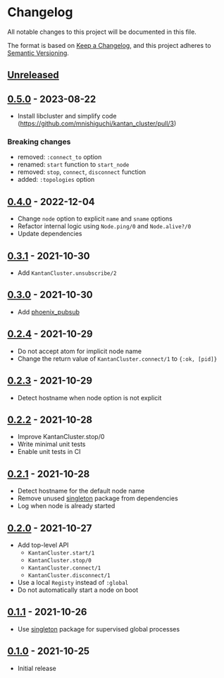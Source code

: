 # Changelog

All notable changes to this project will be documented in this file.

The format is based on [Keep a Changelog](https://keepachangelog.com/en/1.0.0/),
and this project adheres to [Semantic Versioning](https://semver.org/spec/v2.0.0.html).

## [Unreleased]

## [0.5.0] - 2023-08-22

- Install libcluster and simplify code (https://github.com/mnishiguchi/kantan_cluster/pull/3)

### Breaking changes
- removed: `:connect_to` option
- renamed: `start` function to `start_node`
- removed: `stop`, `connect`, `disconnect` function
- added: `:topologies` option

## [0.4.0] - 2022-12-04

- Change `node` option to explicit `name` and `sname` options
- Refactor internal logic using `Node.ping/0` and `Node.alive?/0`
- Update dependencies

## [0.3.1] - 2021-10-30

- Add `KantanCluster.unsubscribe/2`

## [0.3.0] - 2021-10-30

- Add [phoenix_pubsub](https://hexdocs.pm/phoenix_pubsub/Phoenix.PubSub.html)

## [0.2.4] - 2021-10-29

- Do not accept atom for implicit node name
- Change the return value of `KantanCluster.connect/1` to `{:ok, [pid]}`

## [0.2.3] - 2021-10-29

- Detect hostname when node option is not explicit

## [0.2.2] - 2021-10-28

- Improve KantanCluster.stop/0
- Write minimal unit tests
- Enable unit tests in CI

## [0.2.1] - 2021-10-28

- Detect hostname for the default node name
- Remove unused [singleton](https://github.com/arjan/singleton) package from dependencies
- Log when node is already started

## [0.2.0] - 2021-10-27

- Add top-level API
  - `KantanCluster.start/1`
  - `KantanCluster.stop/0`
  - `KantanCluster.connect/1`
  - `KantanCluster.disconnect/1`
- Use a local `Registy` instead of `:global`
- Do not automatically start a node on boot

## [0.1.1] - 2021-10-26

- Use [singleton](https://github.com/arjan/singleton) package for supervised global processes

## [0.1.0] - 2021-10-25
- Initial release

[Unreleased]: https://github.com/mnishiguchi/kantan_cluster/compare/v0.5.0..HEAD
[0.5.0]: https://github.com/mnishiguchi/kantan_cluster/compare/v0.4.0..v0.5.0
[0.4.0]: https://github.com/mnishiguchi/kantan_cluster/compare/v0.3.1..v0.4.0
[0.3.1]: https://github.com/mnishiguchi/kantan_cluster/compare/v0.3.0..v0.3.1
[0.3.0]: https://github.com/mnishiguchi/kantan_cluster/compare/v0.2.4..v0.3.0
[0.2.4]: https://github.com/mnishiguchi/kantan_cluster/compare/v0.2.3..v0.2.4
[0.2.3]: https://github.com/mnishiguchi/kantan_cluster/compare/v0.2.2..v0.2.3
[0.2.2]: https://github.com/mnishiguchi/kantan_cluster/compare/v0.2.1..v0.2.2
[0.2.1]: https://github.com/mnishiguchi/kantan_cluster/compare/v0.2.0..v0.2.1
[0.2.0]: https://github.com/mnishiguchi/kantan_cluster/compare/v0.1.1..v0.2.0
[0.1.1]: https://github.com/mnishiguchi/kantan_cluster/compare/v0.1.0..v0.1.1
[0.1.0]: https://github.com/mnishiguchi/kantan_cluster/releases/tag/v0.1.0
